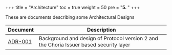 +++
title = "Architecture"
toc = true
weight = 50
pre = "<b>5. </b>"
+++

These are documents describing some Architectural Designs

| Document       | Description                                                                            |
|----------------|----------------------------------------------------------------------------------------|
| [ADR-001](001) | Background and design of Protocol version 2 and the Choria Issuer based security layer |
